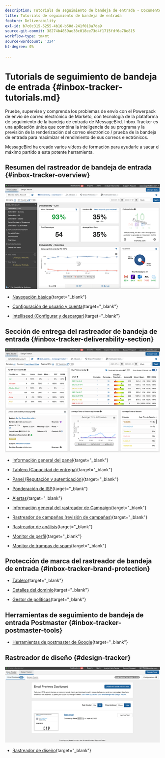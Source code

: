 ```yaml
---
description: Tutorials de seguimiento de bandeja de entrada - Documentos de Marketo - Documentación del producto
title: Tutorials de seguimiento de bandeja de entrada
feature: Deliverability
exl-id: b7c0c315-5255-4b16-b50d-241f018a7da9
source-git-commit: 38274b4859ae38c018ee73d4f1715fdf6a78e815
workflow-type: tm+mt
source-wordcount: '324'
ht-degree: 0%

---
```


# Tutorials de seguimiento de bandeja de entrada {#inbox-tracker-tutorials.md}

Pruebe, supervise y comprenda los problemas de envío con el Powerpack de envío de correo electrónico de Marketo, con tecnología de la plataforma de seguimiento de la bandeja de entrada de MessageBird. Inbox Tracker es una aplicación única que combina la inteligencia de su programa y la previsión de la renderización del correo electrónico / prueba de la bandeja de entrada para maximizar el rendimiento de sus correos electrónicos.

MessageBird ha creado varios vídeos de formación para ayudarle a sacar el máximo partido a esta potente herramienta.

## Resumen del rastreador de bandeja de entrada {#inbox-tracker-overview}

![](assets/inbox-tracker-tutorials-1.png)

* [Navegación básica](https://veed.io/view/263a0e5e-3b0c-40a4-98a7-945fe28173a1){target="_blank"}

* [Configuración de usuario y cuenta](https://veed.io/view/dae8007a-89b4-4a2a-b666-0e9b12706866){target="_blank"}

* [Intelliseed (Configurar y descargar)](https://veed.io/view/8b9e398e-21c9-49dc-a133-e1d8eb8ba03d){target="_blank"}

## Sección de entrega del rastreador de bandeja de entrada {#inbox-tracker-deliverability-section}

![](assets/inbox-tracker-tutorials-2.png)

* [Información general del panel](https://veed.io/view/2d1084f3-b4b4-440b-9977-a3cc3b885bb9){target="_blank"}

* [Tablero (Capacidad de entrega)](https://veed.io/view/f5dc2e22-3ed1-4024-b6c5-bf346adcc07d){target="_blank"}

* [Panel (Reputación y autenticación)](https://veed.io/view/ec237f9d-7923-4ddc-8a58-15d58774d382){target="_blank"}

* [Ponderación de ISP](https://veed.io/view/bec80e1d-66f2-462c-8470-60610c8a07f7){target="_blank"}

* [Alertas](https://veed.io/view/1d968a33-e565-4cd2-b25f-53cca61b4823){target="_blank"}

* [Información general del rastreador de Campaign](https://veed.io/view/8c92bdc5-4131-498c-a450-a518f2e91b17){target="_blank"}

* [Rastreador de campañas (revisión de campañas)](https://veed.io/view/9c8e18a4-5d9e-495c-ad92-83309f40314a){target="_blank"}

* [Rastreador de análisis](https://veed.io/view/b458f788-07e1-4553-b743-2d469a356ba2){target="_blank"}

* [Monitor de perfil](https://veed.io/view/6ca38d3f-df46-4707-a6cb-dde0fbad470b){target="_blank"}

* [Monitor de trampas de spam](https://veed.io/view/ce488da2-1688-4584-9c26-27baa9c8ed19){target="_blank"}

## Protección de marca del rastreador de bandeja de entrada {#inbox-tracker-brand-protection}

* [Tablero](https://veed.io/view/287b425f-2ec8-470b-b993-a654b92b759d){target="_blank"}

* [Detalles del dominio](https://veed.io/view/cb8a4f53-8008-483b-841a-b0878b8bf17b){target="_blank"}

* [Gestor de políticas](https://veed.io/view/1036967c-0f77-4fd6-8c40-71553bceef3d){target="_blank"}

## Herramientas de seguimiento de bandeja de entrada Postmaster {#inbox-tracker-postmaster-tools}

* [Herramientas de postmaster de Google](https://veed.io/view/7c89c0d8-ead2-46ad-9709-7509d043442a){target="_blank"}

## Rastreador de diseño {#design-tracker}

![](assets/inbox-tracker-tutorials-3.png)

* [Rastreador de diseño](https://veed.io/view/3efe7959-d835-4a00-948c-93e4a0394871){target="_blank"}
